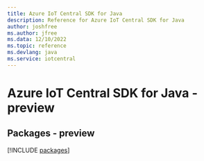 ```yaml
---
title: Azure IoT Central SDK for Java
description: Reference for Azure IoT Central SDK for Java
author: joshfree
ms.author: jfree
ms.data: 12/10/2022
ms.topic: reference
ms.devlang: java
ms.service: iotcentral
---
```

# Azure IoT Central SDK for Java - preview
## Packages - preview
[!INCLUDE [packages](iot-central-index.md)]